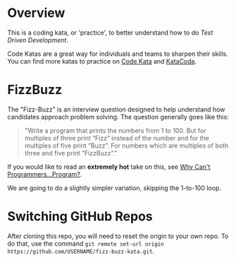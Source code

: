 # Overview

This is a coding kata, or 'practice', to better understand how to do *Test Driven Development*.

Code Katas are a great way for individuals and teams to sharpen their skills. You can find more katas to practice on [Code Kata](http://codekata.com/) and [KataCoda](https://www.katacoda.com/).

# FizzBuzz

The "Fizz-Buzz" is an interview question designed to help understand how candidates approach problem solving. The question generally goes like this:

> "Write a program that prints the numbers from 1 to 100. But for multiples of three print “Fizz” instead of the number and for the multiples of five print “Buzz”. For numbers which are multiples of both three and five print “FizzBuzz”."

If you would like to read an **extremely hot** take on this, see [Why Can't Programmers...Program?](https://blog.codinghorror.com/why-cant-programmers-program/).

We are going to do a slightly simpler variation, skipping the 1-to-100 loop.

# Switching GitHub Repos

After cloning this repo, you will need to reset the origin to your own repo. To do that, use the command `git remote set-url origin https://github.com/USERNAME/fizz-buzz-kata.git`.
